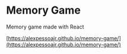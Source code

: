 # Memory Game
Memory game made with React

[https://alexpessoajr.github.io/memory-game/](https://alexpessoajr.github.io/memory-game/)
